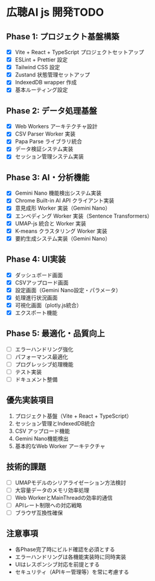 # 広聴AI js 開発TODO

## Phase 1: プロジェクト基盤構築
- [x] Vite + React + TypeScript プロジェクトセットアップ
- [x] ESLint + Prettier 設定
- [x] Tailwind CSS 設定
- [x] Zustand 状態管理セットアップ
- [x] IndexedDB wrapper 作成
- [x] 基本ルーティング設定

## Phase 2: データ処理基盤
- [x] Web Workers アーキテクチャ設計
- [x] CSV Parser Worker 実装
- [x] Papa Parse ライブラリ統合
- [x] データ検証システム実装
- [x] セッション管理システム実装

## Phase 3: AI・分析機能
- [x] Gemini Nano 機能検出システム実装
- [x] Chrome Built-in AI API クライアント実装
- [x] 意見成形 Worker 実装（Gemini Nano）
- [x] エンベディング Worker 実装（Sentence Transformers）
- [x] UMAP-js 統合と Worker 実装
- [x] K-means クラスタリング Worker 実装
- [x] 要約生成システム実装（Gemini Nano）

## Phase 4: UI実装
- [x] ダッシュボード画面
- [x] CSVアップロード画面
- [x] 設定画面（Gemini Nano設定・パラメータ）
- [x] 処理進行状況画面
- [x] 可視化画面（plotly.js統合）
- [x] エクスポート機能

## Phase 5: 最適化・品質向上
- [ ] エラーハンドリング強化
- [ ] パフォーマンス最適化
- [ ] プログレッシブ処理機能
- [ ] テスト実装
- [ ] ドキュメント整備

## 優先実装項目
1. プロジェクト基盤（Vite + React + TypeScript）
2. セッション管理とIndexedDB統合
3. CSV アップロード機能
4. Gemini Nano機能検出
5. 基本的なWeb Worker アーキテクチャ

## 技術的課題
- [ ] UMAPモデルのシリアライゼーション方法検討
- [ ] 大容量データのメモリ効率処理
- [ ] Web WorkerとMainThreadの効率的通信
- [ ] APIレート制限への対応戦略
- [ ] ブラウザ互換性確保

## 注意事項
- 各Phase完了時にビルド確認を必須とする
- エラーハンドリングは各機能実装時に同時実装
- UIはレスポンシブ対応を前提とする
- セキュリティ（APIキー管理等）を常に考慮する